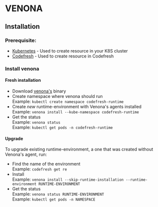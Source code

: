 # VENONA

## Installation

### Prerequisite:
* [Kubernetes](https://kubernetes.io/docs/tasks/tools/install-kubectl/) - Used to create resource in your K8S cluster
* [Codefresh](https://codefresh-io.github.io/cli/) - Used to create resource in Codefresh


### Install venona
#### Fresh installation
* Download [venona's](https://github.com/codefresh-io/venona/releases) binary
* Create namespace where venona should run<br />
Example: `kubectl create namespace codefresh-runtime`
* Create *new* runtime-environment with Venona's agents installed <br />
Example: `venona install --kube-namespace codefresh-runtime`
* Get the status <br />
Example: `venona status`  
Example: `kubectl get pods -n codefresh-runtime`

#### Upgrade
To upgrade existing runtime-environment, a one that was created without Venona's agent, run:
* Find the name of the environment <br />
Example: `codefresh get re`
* Install <br />
Example: `venona install --skip-runtime-installation --runtime-environment RUNTIME-ENVIRONMENT`
* Get the status <br />
Example: `venona status RUNTIME-ENVIRONMENT`  
Example: `kubectl get pods -n NAMESPACE`